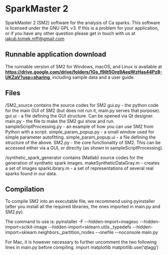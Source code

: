 # SparkMaster 2
SparkMaster 2 (SM2) software for the analysis of Ca sparks. 
This software is licensed under the GNU GPL v3. If this is a problem for your application, or if you have any other question please get in touch with us at jakub.tomek.mff@gmail.com

## Runnable application download
The runnable version of SM2 for Windows, macOS, and Linux is available at **https://drive.google.com/drive/folders/1Gs_f9ilt5Orq9AeqWzHas44Pz8-UKZaV?usp=sharing**, including sample data and a user guide.

## Files
/SM2_source contains the source codes for SM2
gui.py - the python code for the main GUI of SM2 (but does not run it, main.py serves that purpose).
gui.ui - a file defining the GUI structure. Can be opened via Qt designer.
main.py - the file to make the SM2 gui show and run.
sampleScriptProcessing.py - an example of how you can use SM2 from Python with a script.
simple_param_popup.py - a small window used for simple parameter autofitting.
simple_param_popup.ui - a file defining the structure of the above.
SM2.py - the core functionality of SM2. This can be accessed either via a GUI, or directly (as shown in sampleScriptProcessing).

/synthetic_spark_generator contains (Matlab) source codes for the generation of synthetic spark images.
makeSyntheticDataGray.m - creates a set of images
sparkLibrary.m - a set of representations of several real sparks found in our data.

## Compilation
To compile SM2 into an executable file, we recommend using pyinstaller (after you install all the required libraries, the ones imported in main.py and SM2.py).

The command to use is:
pyinstaller -F --hidden-import=imagesc --hidden-import=scikit-image --hidden-import=sklearn.utils._typedefs --hidden-import=sklearn.neighbors._partition_nodes --onefile --noconsole main.py

For Mac, it is however necessary to further uncomment the two following lines in main.py before compiling.
import matplotlib
matplotlib.use(‘qtagg’)
